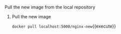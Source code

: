 Pull the new image from the local repository

1. Pull the new image

    `docker pull localhost:5000/nginx-new`{{execute}}
